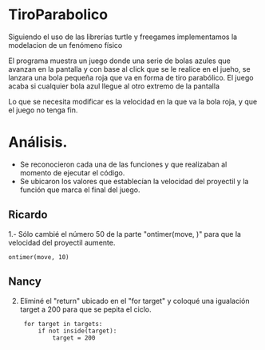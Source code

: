 # TiroParabolico
Siguiendo el uso de las librerías turtle y freegames implementamos la modelacion de un fenómeno físico

El programa muestra un juego donde una serie de bolas azules que avanzan en la pantalla y con base al click que se le realice en el jueho, se lanzara una bola pequeña roja que va en forma de tiro parabólico. El juego acaba si cualquier bola azul llegue al otro extremo de la pantalla

Lo que se necesita modificar es la velocidad en la que va la bola roja, y que el juego no tenga fin.

# Análisis.

* Se reconocieron cada una de las funciones y que realizaban al momento de ejecutar el código.
* Se ubicaron los valores que establecían la velocidad del proyectil y la función que marca el final del juego.

## Ricardo

1.- Sólo cambié el número 50 de la parte "ontimer(move, )" para que la velocidad del proyectil aumente.

    ontimer(move, 10)

## Nancy

2. Eliminé el "return" ubicado en el "for target" y coloqué una igualación target a 200 para que se pepita el ciclo.

        for target in targets:
            if not inside(target):
                target = 200
